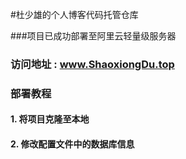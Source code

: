 #杜少雄的个人博客代码托管仓库

###项目已成功部署至阿里云轻量级服务器
### 访问地址 : www.ShaoxiongDu.top

### 部署教程
####  1. 将项目克隆至本地
####  2. 修改配置文件中的数据库信息


